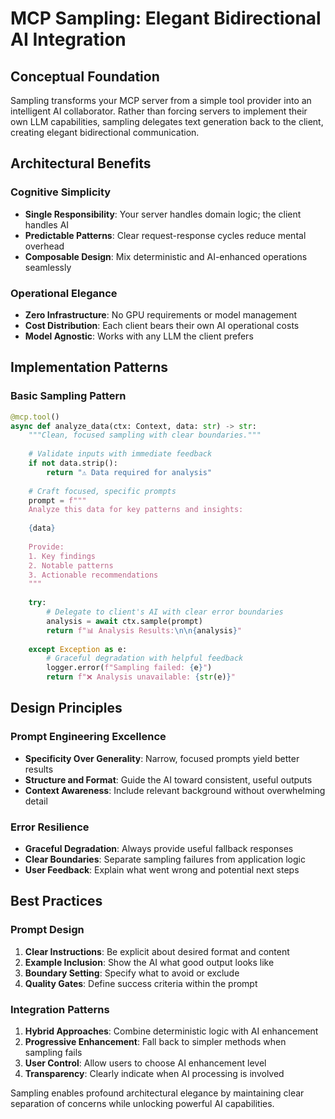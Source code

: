 # MCP Sampling: Elegant Bidirectional AI Integration

## Conceptual Foundation

Sampling transforms your MCP server from a simple tool provider into an intelligent AI collaborator. Rather than forcing servers to implement their own LLM capabilities, sampling delegates text generation back to the client, creating elegant bidirectional communication.

## Architectural Benefits

### Cognitive Simplicity
- **Single Responsibility**: Your server handles domain logic; the client handles AI
- **Predictable Patterns**: Clear request-response cycles reduce mental overhead
- **Composable Design**: Mix deterministic and AI-enhanced operations seamlessly

### Operational Elegance
- **Zero Infrastructure**: No GPU requirements or model management
- **Cost Distribution**: Each client bears their own AI operational costs
- **Model Agnostic**: Works with any LLM the client prefers

## Implementation Patterns

### Basic Sampling Pattern
```python
@mcp.tool()
async def analyze_data(ctx: Context, data: str) -> str:
    """Clean, focused sampling with clear boundaries."""
    
    # Validate inputs with immediate feedback
    if not data.strip():
        return "⚠️ Data required for analysis"
    
    # Craft focused, specific prompts
    prompt = f"""
    Analyze this data for key patterns and insights:
    
    {data}
    
    Provide:
    1. Key findings
    2. Notable patterns  
    3. Actionable recommendations
    """
    
    try:
        # Delegate to client's AI with clear error boundaries
        analysis = await ctx.sample(prompt)
        return f"📊 Analysis Results:\n\n{analysis}"
        
    except Exception as e:
        # Graceful degradation with helpful feedback
        logger.error(f"Sampling failed: {e}")
        return f"❌ Analysis unavailable: {str(e)}"
```

## Design Principles

### Prompt Engineering Excellence
- **Specificity Over Generality**: Narrow, focused prompts yield better results
- **Structure and Format**: Guide the AI toward consistent, useful outputs
- **Context Awareness**: Include relevant background without overwhelming detail

### Error Resilience
- **Graceful Degradation**: Always provide useful fallback responses
- **Clear Boundaries**: Separate sampling failures from application logic
- **User Feedback**: Explain what went wrong and potential next steps

## Best Practices

### Prompt Design
1. **Clear Instructions**: Be explicit about desired format and content
2. **Example Inclusion**: Show the AI what good output looks like
3. **Boundary Setting**: Specify what to avoid or exclude
4. **Quality Gates**: Define success criteria within the prompt

### Integration Patterns
1. **Hybrid Approaches**: Combine deterministic logic with AI enhancement
2. **Progressive Enhancement**: Fall back to simpler methods when sampling fails
3. **User Control**: Allow users to choose AI enhancement level
4. **Transparency**: Clearly indicate when AI processing is involved

Sampling enables profound architectural elegance by maintaining clear separation of concerns while unlocking powerful AI capabilities.
